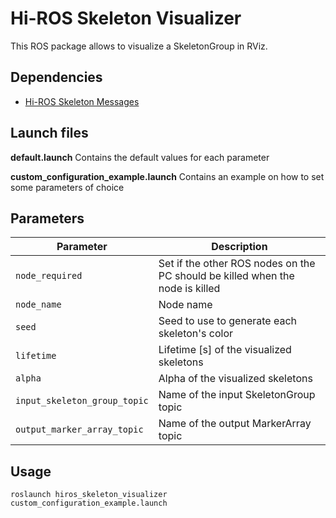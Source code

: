 # Hi-ROS Skeleton Visualizer

This ROS package allows to visualize a SkeletonGroup in RViz.


## Dependencies
* [Hi-ROS Skeleton Messages](https://github.com/hiros-unipd/skeleton_msgs)


## Launch files
**default.launch**
Contains the default values for each parameter

**custom\_configuration\_example.launch**
Contains an example on how to set some parameters of choice


## Parameters

| Parameter                    | Description                                                                   |
| ---------------------------- | ----------------------------------------------------------------------------- |
| `node_required`              | Set if the other ROS nodes on the PC should be killed when the node is killed |
| `node_name`                  | Node name                                                                     |
| `seed`                       | Seed to use to generate each skeleton's color                                 |
| `lifetime`                   | Lifetime [s] of the visualized skeletons                                      |
| `alpha`                      | Alpha of the visualized skeletons                                             |
| `input_skeleton_group_topic` | Name of the input SkeletonGroup topic                                         |
| `output_marker_array_topic`  | Name of the output MarkerArray topic                                          |


## Usage
```
roslaunch hiros_skeleton_visualizer custom_configuration_example.launch
```
